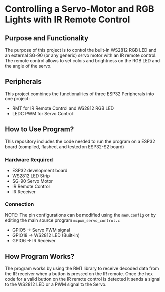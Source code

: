 # Controlling a Servo-Motor and RGB Lights with IR Remote Control

## Purpose and Functionality
The purpose of this project is to control the built-in WS2812 RGB LED and an external SG-90 (or any generic) servo motor with an IR remote control. The remote control allows to set colors and brightness on the RGB LED and the angle of the servo.

## Peripherals
This project combines the functionalities of three ESP32 Peripherals into one project:
* RMT for IR Remote Control and WS2812 RGB LED
* LEDC PWM for Servo Control

## How to Use Program?
This repository includes the code needed to run the program on a ESP32 board (compiled, flashed, and tested on ESP32-S2 board)

### Hardware Required
* ESP32 development board
* WS2812 LED Strip
* SG-90 Servo Motor
* IR Remote Control
* IR Receiver

### Connection
NOTE: The pin configurations can be modified using the `menuconfig` or by editing the main source program `mcpwm_servo_control.c`
* GPIO5 -> Servo PWM signal
* GPIO18 -> WS2812 LED (Built-in)
* GPIO6 -> IR Receiver
 
## How Program Works?
The program works by using the RMT library to receive decoded data from the IR receiver when a button is pressed on the IR remote. Once the hex code for a valid button on the IR remote control is detected it sends a signal to the WS2812 LED or a PWM signal to the Servo.
